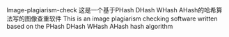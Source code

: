 Image-plagiarism-check
这是一个基于PHash DHash WHash AHash的哈希算法写的图像查重软件
This is an image plagiarism checking software written based on the PHash DHash WHash AHash hash algorithm
